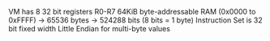 VM has 8 32 bit registers R0-R7
64KiB byte-addressable RAM (0x0000 to 0xFFFF) -> 65536 bytes -> 524288 bits
(8 bits = 1 byte)
Instruction Set is 32 bit fixed width
Little Endian for multi-byte values